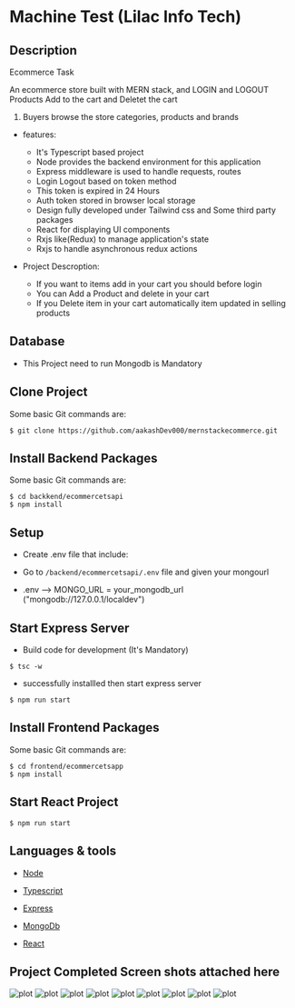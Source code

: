 # Machine Test (Lilac Info Tech)

## Description

Ecommerce Task

An ecommerce store built with MERN stack, and LOGIN and LOGOUT Products Add to the cart and Deletet the cart

1. Buyers browse the store categories, products and brands

- features:

  - It's Typescript based project
  - Node provides the backend environment for this application
  - Express middleware is used to handle requests, routes
  - Login Logout based on token method
  - This token is expired in 24 Hours
  - Auth token stored in browser local storage
  - Design fully developed under Tailwind css and Some third party packages
  - React for displaying UI components
  - Rxjs like(Redux) to manage application's state
  - Rxjs to handle asynchronous redux actions

- Project Descroption:
  - If you want to items add in your cart you should before login
  - You can Add a Product and delete in your cart
  - If you Delete item in your cart automatically item updated in selling products

## Database

- This Project need to run Mongodb is Mandatory

## Clone Project

Some basic Git commands are:

```
$ git clone https://github.com/aakashDev000/mernstackecommerce.git
```

## Install Backend Packages

Some basic Git commands are:

```
$ cd backkend/ecommercetsapi
$ npm install
```

## Setup


 - Create .env file that include:

  - Go to `/backend/ecommercetsapi/.env` file and given your mongourl

  - .env --> MONGO_URL = your_mongodb_url ("mongodb://127.0.0.1/localdev")

## Start Express Server

- Build code for development (It's Mandatory)

```
$ tsc -w

```

- successfully installled then start express server

```
$ npm run start
```

## Install Frontend Packages

Some basic Git commands are:

```
$ cd frontend/ecommercetsapp
$ npm install
```

## Start React Project

```
$ npm run start
```

## Languages & tools

- [Node](https://nodejs.org/en/)

- [Typescript](https://www.typescriptlang.org/)

- [Express](https://expressjs.com/)

- [MongoDb](https://www.mongodb.com/)

- [React](https://reactjs.org/)

## Project Completed Screen shots attached here

![plot](./appscrrenshots/sc1.png)
![plot](./appscrrenshots/sc2.png)
![plot](./appscrrenshots/sc3.png)
![plot](./appscrrenshots/sc4.png)
![plot](./appscrrenshots/sc5.png)
![plot](./appscrrenshots/sc6.png)
![plot](./appscrrenshots/sc7.png)
![plot](./appscrrenshots/sc8.png)
![plot](./appscrrenshots/sc9.png)
